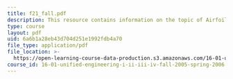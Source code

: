 ```yaml
---
title: f21_fall.pdf
description: This resource contains information on the topic of Airfoil Polar Relations.
type: course
layout: pdf
uid: 6a6b1a28eb43d704d251e1992fdb4a70
file_type: application/pdf
file_location: >-
  https://open-learning-course-data-production.s3.amazonaws.com/16-01-unified-engineering-i-ii-iii-iv-fall-2005-spring-2006/6a6b1a28eb43d704d251e1992fdb4a70_f21_fall.pdf
course_id: 16-01-unified-engineering-i-ii-iii-iv-fall-2005-spring-2006
---
```


